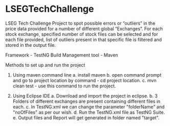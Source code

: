 # LSEGTechChallenge
LSEG Tech Challenge
Project to spot possible errors or “outliers” in the price data provided for a number of different global “Exchanges”. For each stock exchange, specified number of stock files can be selected and for each file provided, list of outliers present in that specific file is filtered and stored in the output file.

Framework - TestNG
Build Management tool - Maven

Methods to set up and run the project
1. Using maven command line
   a. install maven
   b. open command prompt and go to project location by command -  cd project location.
   c. mvn clean test - use this command to run the project.

2. Using Eclipse IDE
   a. Download and import the project in eclipse.
   b. 3 Folders of different exchanges are present containing different files in each.
   c. In TestNG.xml we can change the parameter "folderName" and "noOfFiles" as per our wish.
   d. Run the TestNG.xml file as TestNG Suite.
   e. Output files and Report will get generated in folder named "target".
